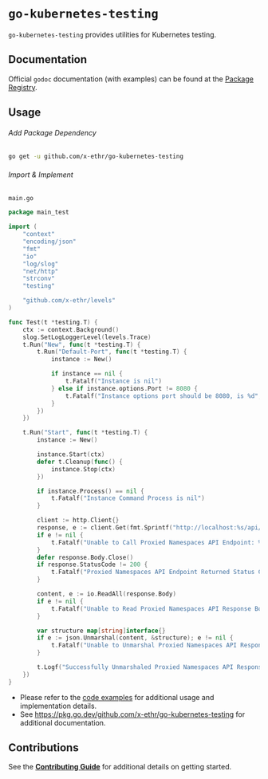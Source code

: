 # `go-kubernetes-testing`

`go-kubernetes-testing` provides utilities for Kubernetes testing.

## Documentation

Official `godoc` documentation (with examples) can be found at the [Package Registry](https://pkg.go.dev/github.com/x-ethr/go-kubernetes-testing).

## Usage

###### Add Package Dependency

```bash
go get -u github.com/x-ethr/go-kubernetes-testing
```

###### Import & Implement

`main.go`

```go
package main_test

import (
    "context"
    "encoding/json"
    "fmt"
    "io"
    "log/slog"
    "net/http"
    "strconv"
    "testing"

    "github.com/x-ethr/levels"
)

func Test(t *testing.T) {
    ctx := context.Background()
    slog.SetLogLoggerLevel(levels.Trace)
    t.Run("New", func(t *testing.T) {
        t.Run("Default-Port", func(t *testing.T) {
            instance := New()

            if instance == nil {
                t.Fatalf("Instance is nil")
            } else if instance.options.Port != 8080 {
                t.Fatalf("Instance options port should be 8080, is %d", instance.options.Port)
            }
        })
    })

    t.Run("Start", func(t *testing.T) {
        instance := New()

        instance.Start(ctx)
        defer t.Cleanup(func() {
            instance.Stop(ctx)
        })

        if instance.Process() == nil {
            t.Fatalf("Instance Command Process is nil")
        }

        client := http.Client{}
        response, e := client.Get(fmt.Sprintf("http://localhost:%s/api/v1/namespaces", strconv.Itoa(instance.options.Port)))
        if e != nil {
            t.Fatalf("Unable to Call Proxied Namespaces API Endpoint: %v", e)
        }
        defer response.Body.Close()
        if response.StatusCode != 200 {
            t.Fatalf("Proxied Namespaces API Endpoint Returned Status Code: %d", response.StatusCode)
        }

        content, e := io.ReadAll(response.Body)
        if e != nil {
            t.Fatalf("Unable to Read Proxied Namespaces API Response Body: %v", e)
        }

        var structure map[string]interface{}
        if e := json.Unmarshal(content, &structure); e != nil {
            t.Fatalf("Unable to Unmarshal Proxied Namespaces API Response Body: %v", e)
        }

        t.Logf("Successfully Unmarshaled Proxied Namespaces API Response Body: %+v", structure)
    })
}
```

- Please refer to the [code examples](./example_test.go) for additional usage and implementation details.
- See https://pkg.go.dev/github.com/x-ethr/go-kubernetes-testing for additional documentation.

## Contributions

See the [**Contributing Guide**](./CONTRIBUTING.md) for additional details on getting started.
